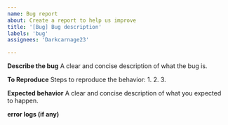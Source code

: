 ```yaml
---
name: Bug report
about: Create a report to help us improve
title: '[Bug] Bug description'
labels: 'bug'
assignees: 'Darkcarnage23'

---
```


**Describe the bug**
A clear and concise description of what the bug is.

**To Reproduce**
Steps to reproduce the behavior:
1.
2.
3.

**Expected behavior**
A clear and concise description of what you expected to happen.

**error logs (if any)**



